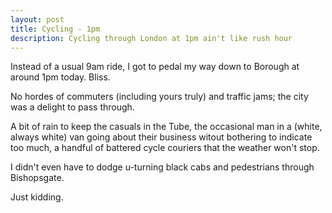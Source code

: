 ```yaml
---
layout: post
title: Cycling - 1pm
description: Cycling through London at 1pm ain't like rush hour
---
```


Instead of a usual 9am ride, I got to pedal my way down to Borough at around 1pm today. Bliss.

No hordes of commuters (including yours truly) and traffic jams; the city was a delight to pass through.

A bit of rain to keep the casuals in the Tube, the occasional man in a (white, always white) van going about their business witout bothering to indicate too much, a handful of battered cycle couriers that the weather won't stop.

I didn't even have to dodge u-turning black cabs and pedestrians through Bishopsgate.

Just kidding.
